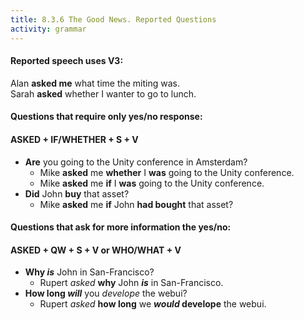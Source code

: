 ```yaml
---
title: 8.3.6 The Good News. Reported Questions
activity: grammar
---
```


#### Reported speech uses V3:<br>
Alan **asked me** what time the miting was. <br>
Sarah **asked** whether I wanter to go to lunch.


#### Questions that require only yes/no response: 
#### ASKED + IF/WHETHER + S + V
- **Are** you going to the Unity conference in Amsterdam?
  - Mike **asked** me **whether** I **was** going to the Unity conference.
  - Mike **asked** me **if** I **was** going to the Unity conference.
- **Did** John **buy** that asset?
  - Mike **asked** me **if** John **had bought** that asset?


#### Questions that ask for more information the yes/no:
#### ASKED + QW + S + V or WHO/WHAT + V
- **Why _is_** John in San-Francisco?<br>
  - Rupert _asked_ **why** John **_is_** in San-Francisco.
- **How long _will_** you _develope_ the webui?
  - Rupert _asked_ **how long** we **_would_ develope** the webui.
